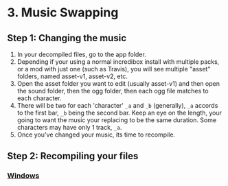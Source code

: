 # 3. Music Swapping
## Step 1: Changing the music
1. In your decompiled files, go to the app folder.
2. Depending if your using a normal incredibox install with multiple packs, or a mod with just one (such as Travis), you will see multiple "asset" folders, named asset-v1, asset-v2, etc.
3. Open the asset folder you want to edit (usually asset-v1) and then open the sound folder, then the ogg folder, then each ogg file matches to each character.
4. There will be two for each 'character' `_a` and `_b` (generally), `_a` accords to the first bar, `_b` being the second bar. Keep an eye on the length, your going to want the music your replacing to be the same duration. Some characters may have only 1 track, `_a`.
6. Once you've changed your music, its time to recompile.

## Step 2: Recompiling your files
### [Windows](https://github.com/sealldeveloper/incredibox-modding-docs/blob/main/1.%20Decompilation/README.md#step-3-compilation)

